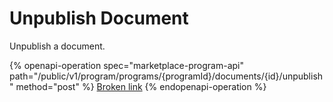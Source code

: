 # Unpublish Document

Unpublish a document.

{% openapi-operation spec="marketplace-program-api" path="/public/v1/program/programs/{programId}/documents/{id}/unpublish" method="post" %}
[Broken link](broken-reference)
{% endopenapi-operation %}
